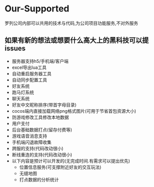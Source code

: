 # Our-Supported
罗列公司内部可以共用的技术与代码,为公司项目功能服务,不对外服务


如果有新的想法或想要什么高大上的黑科技可以提issues
--------------------------
* 服务器支持h5/手机端/客户端
* excel导出lua工具
* 自动重启服务器工具
* 自动同步配置工具
* 好友系统
* 跑马灯系统
* 聊天系统
* 好友中文昵称排序(带首字母目录)
* cocos端内直接加载网络png格式图片(可用于节省首包资源大小)
* 防游戏修改工具修改本地数据
* 用户支付
* 后台基础数据打点(留存付费等)
* 游戏语音消息支持
* 手机端闪退故障收集
* 跨服的支持(代码改动很小)
* 断线重连的支持(代码改动很小)
* 以下内容是预计可以开发的(无完成时间.有需求可以提出优先)
  * 位置信息服务(可支撑附近好友的交互玩法)
  * 无缝地图
  * 打点数据的分析统计
